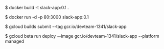 

$ docker build -t slack-app:0.1 .

$ docker run -d -p 80:3000 slack-app:0.1


$ gcloud builds submit --tag gcr.io/devteam-1341/slack-app

$ gcloud beta run deploy --image gcr.io/devteam-1341/slack-app --platform managed